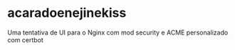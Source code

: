 # acaradoenejinekiss
Uma tentativa de UI para o Nginx com mod security e ACME personalizado com certbot
